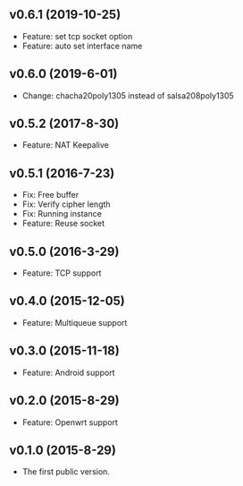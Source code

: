 v0.6.1 (2019-10-25)
-----------
* Feature: set tcp socket option
* Feature: auto set interface name


v0.6.0 (2019-6-01)
-----------
* Change: chacha20poly1305 instead of salsa208poly1305


v0.5.2 (2017-8-30)
-----------
* Feature: NAT Keepalive


v0.5.1 (2016-7-23)
-----------
* Fix: Free buffer
* Fix: Verify cipher length
* Fix: Running instance
* Feature: Reuse socket


v0.5.0 (2016-3-29)
-----------
* Feature: TCP support


v0.4.0 (2015-12-05)
-----------
* Feature: Multiqueue support


v0.3.0 (2015-11-18)
-----------
* Feature: Android support


v0.2.0 (2015-8-29)
-----------
* Feature: Openwrt support


v0.1.0 (2015-8-29)
-----------
* The first public version.

